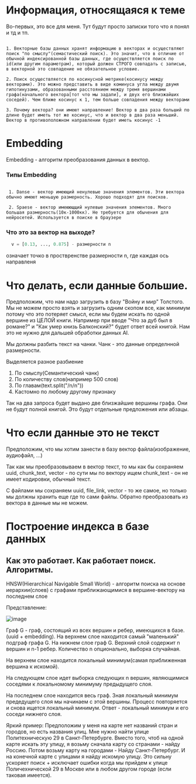 # Информация, относящаяся к теме
Во-первых, это все для меня. Тут будут просто записки того что я понял и тд и тп.

```

1. Векторные базы данных хранят информацию в векторах и осуществляют поиск "по смыслу"(семастический поиск). Это значит, что в отличие от обычной индексированной базы данных, где осуществляется поиск по id(или другим параметрам), который должен СТРОГО совпадать с записью, в векторной это совпадение не обязательное условие.

2. Поиск осуществляется по косинусной метрике(косинусу между векторами). Это можно представить в виде коминуса угла между двумя гипотинузами, образованными расстоянием между тремя вершинами графа(начального вектора[тот что мы задали], и двух его близжайших соседей). Чем ближе косинус к 1, тем больше совпадения между векторами

3. Почему вектора? они имеют направление! Вектор в два раза больший по длине будет иметь тот же косинус, что и вектор в два раза меньший. Вектор в противоположном направлении будет иметь косинус -1

```

# Embedding

Embedding - алгоритм преобразования данных в вектор.

### Типы Embedding

  ```

   1. Danse - вектор имеющий ненулевые значения элементов. Эти вектора обычно имеют меньшую размерность. Хорошо подходят для поисков.

   2. Spaese - вектор имеюющщий нулевые значения элементов. Много большая размерность(10к-1000кк). Не требуется для обычения для нейросетей. Используется в поиске в браузере

  ```

### Что это за вектор на выходе?

  ```python
    v = [0.13, ..., 0.875] - размерности n 
  ```

  означает точко в проствренстве размерности n, где каждая ось направленя 

# Что делать, если данные большие. 

Предположим, что нам надо загрузить в базу "Войну и мир" Толстого. Мы не можем просто взять и загрузить одним скопом все, как минимум потому что это потеряет смысл, если мы будем искать по одной вершине из ЦЕЛОЙ книги.
Например при вводе "Что за дуб был в романе?" и "Как умер книзь Балконский?" будет ответ всей книгой. Нам это не нужно для дальшей обработки данных AI.

Мы должны разбить текст на чанки. Чанк - это данные определнной размерности.

Выделяется разное разбиение
  1. По смыслу(Семантический чанк)
  2. По количеству слов(например 500 слов)
  3. По главам(text.split("/n/n"))
  4. Кастомно по любому другому признаку

Так на два запроса будет выдано две близжайшие вершины графа. Они не будут полной книгой. Это будут отдельные предложения или абзацы.



# Что если данные это не текст

Предположим, что мы хотим занести в базу вектор файла(изображение, аудиофайл, ...)

Так как мы преобразовываем в вектор текст, то мы как бы сохраняем uuid, chunk_text, vector - по сути мы по вектору ищем chunk_text - он не имеет кодировки, обычный текст.

С файлами мы сохраняем uuid, file_link, vector - то же самое, но только мы должны хранить еще где то сами файлы. Обратно преобразовать из вектора в данные мы не можем.




# Построение индекса в базе данных

## Как это работает. Как работает поиск. Алгоритмы.

  HNSW(Hierarchical Navigable Small World) - алгоритм поиска на основе иерархии(слоев) с графами приближающимися в вершине-вектору на последнем слое
     
  Представление: 
  
  ![image](https://github.com/user-attachments/assets/9d0faf4c-6d5e-486c-b925-59b3aa96a819)


  Граф G - граф, состоящий из всех вершин и ребер, имеющихся в базе. (uuid + embedding).
  На верхнем слое находится самый "маленький" подграф графа G. На нижнем слое граф G. Верхний слой содержит n вершин и n-1 ребер. Количество n опционально, выборка случайная.
  
  На верхнем слое находится локальный минимум(самая приближенная вершина к искомой).

  На следующем слое идет выборка следующих n вершин, являющимися соседями к локальномому минимуму предыдущего слоя.

  На последнем слое находится весь граф. Зная локальный минимум предедущего слоя мы начинаем с этой вершины. Процесс повторяется и снова ищется локальный минимум. Ответ - локальный   минимум и его соседи нижнего слоя. 

  Яркий пример: 
  Предположим у меня на карте нет названий стран и городов, но есть названия улиц. Мне нужно найти улице Политехническую 29 в Санкт-Петербурге. Вместо того, чтоб на одной карте искать эту улицу, я возьму сначала карту со странами - найду Россию. Потом возьму карту на городами - Найду Санкт-Петербург. И на конечной карте с улицами я найду искомую улицу.
  Это сильну ускоряет поиск + исключает ошибки когда мы прийдем к улице Поличехнической 29 в Москве или в любом другом городе (если таковая имеется).
  



  

